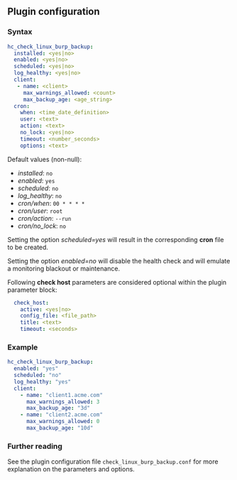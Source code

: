 ## Plugin configuration

### Syntax

```yaml
hc_check_linux_burp_backup:
  installed: <yes|no>    
  enabled: <yes|no>
  scheduled: <yes|no>
  log_healthy: <yes|no>
  client:
   - name: <client>
     max_warnings_allowed: <count>
     max_backup_age: <age_string>
  cron:
    when: <time_date_definition>
    user: <text>
    action: <text>
    no_lock: <yes|no>
    timeout: <number_seconds>
    options: <text>     
```

Default values (non-null):
* *installed*: `no`
* *enabled*: `yes`
* *scheduled*: `no`
* *log_healthy*: `no`
* *cron/when*: `00 * * * *`
* *cron/user*: `root`
* *cron/action*: `--run`
* *cron/no_lock*: `no`

Setting the option *scheduled=yes* will result in the corresponding **cron** file to be created.

Setting the option *enabled=no* will disable the health check and will emulate a monitoring blackout or maintenance.

Following **check host** parameters are considered optional within the plugin parameter block:

```yaml
  check_host:
    active: <yes|no>
    config_file: <file_path>
    title: <text>
    timeout: <seconds>
```

### Example

```yaml
hc_check_linux_burp_backup:
  enabled: "yes"
  scheduled: "no"
  log_healthy: "yes"
  client:
    - name: "client1.acme.com"
      max_warnings_allowed: 3
      max_backup_age: "3d"
    - name: "client2.acme.com"
      max_warnings_allowed: 0
      max_backup_age: "10d"
```

### Further reading

See the plugin configuration file `check_linux_burp_backup.conf` for more explanation on the parameters and options.
